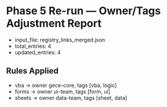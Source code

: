 # Phase 5 Re-run — Owner/Tags Adjustment Report

- input_file: registry_links_merged.json
- total_entries: 4
- updated_entries: 4

## Rules Applied
- vba -> owner gece-core, tags [vba, logic]
- forms -> owner ui-team, tags [form, ui]
- sheets -> owner data-team, tags [sheet, data]